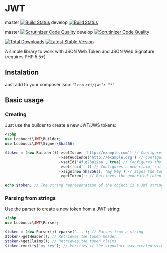 # JWT

master [![Build Status](https://secure.travis-ci.org/lcobucci/jwt.png?branch=master)](http://travis-ci.org/#!/lcobucci/jwt)
develop [![Build Status](https://secure.travis-ci.org/lcobucci/jwt.png?branch=develop)](http://travis-ci.org/#!/lcobucci/jwt)

master [![Scrutinizer Code Quality](https://scrutinizer-ci.com/g/lcobucci/jwt/badges/quality-score.png?b=master)](https://scrutinizer-ci.com/g/lcobucci/jwt/?branch=master)
develop [![Scrutinizer Code Quality](https://scrutinizer-ci.com/g/lcobucci/jwt/badges/quality-score.png?b=develop)](https://scrutinizer-ci.com/g/lcobucci/jwt/?branch=develop)

[![Total Downloads](https://poser.pugx.org/lcobucci/jwt/downloads.png)](https://packagist.org/packages/lcobucci/jwt)
[![Latest Stable Version](https://poser.pugx.org/lcobucci/jwt/v/stable.png)](https://packagist.org/packages/lcobucci/jwt)

A simple library to work with JSON Web Token and JSON Web Signature (requires PHP 5.5+)

## Instalation

Just add to your composer.json: ```"lcobucci/jwt": "*"```

## Basic usage

### Creating

Just use the builder to create a new JWT/JWS tokens:

```php
<?php
use Lcobucci\JWT\Builder;
use Lcobucci\JWT\Signer\Sha256;

$token = (new Builder())->setIssuer('http://example.com') // Configures the issuer (iss claim)
                        ->setAudience('http://example.org') // Configures the audience (aud claim)
                        ->setId('4f1g23a12aa', true) // Configures the id (jti claim), replicating as a header item
                        ->set('uid', 1) // Configures a new claim, called "uid"
                        ->sign(new Sha256(), 'my key') // Signs the token with HS256 using "my key" as key
                        ->getToken(); // Retrieves the generated token
                        
echo $token; // The string representation of the object is a JWT string (pretty easy, right?)
```
### Parsing from strings

Use the parser to create a new token from a JWT string:

```php
<?php
use Lcobucci\JWT\Parser;

$token = (new Parser())->parse('...'); // Parses from a string
$token->getHeader(); // Retrieves the token header
$token->getClaims(); // Retrieves the token claims
$token->verify('my key'); // Verifies if the signature was created with given key (if token is signed)
```
